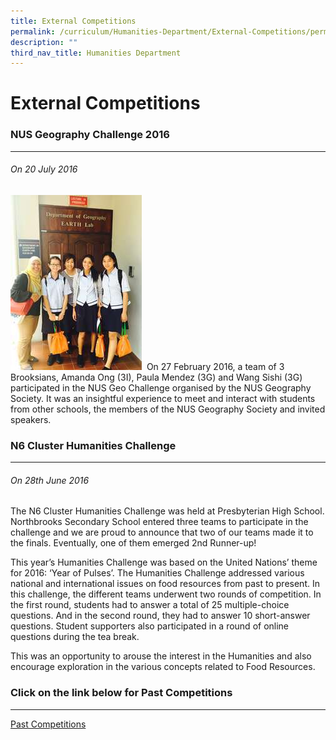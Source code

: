 ```yaml
---
title: External Competitions
permalink: /curriculum/Humanities-Department/External-Competitions/permalink/
description: ""
third_nav_title: Humanities Department
---
```

External Competitions
=====================

### NUS Geography Challenge 2016
----------------------------

###### On 20 July 2016
![](/images/externalcompetition1.jpg)
 On 27 February 2016, a team of 3 Brooksians, Amanda Ong (3I), Paula Mendez (3G) and Wang Sishi (3G) participated in the NUS Geo Challenge organised by the NUS Geography Society. It was an insightful experience to meet and interact with students from other schools, the members of the NUS Geography Society and invited speakers.
 
###  N6 Cluster Humanities Challenge
----------------------------

###### On 28th June 2016

The N6 Cluster Humanities Challenge was held at Presbyterian High School. Northbrooks Secondary School entered three teams to participate in the challenge and we are proud to announce that two of our teams made it to the finals. Eventually, one of them emerged 2nd Runner-up!  

  

This year’s Humanities Challenge was based on the United Nations’ theme for 2016: ‘Year of Pulses’. The Humanities Challenge addressed various national and international issues on food resources from past to present. In this challenge, the different teams underwent two rounds of competition. In the first round, students had to answer a total of 25 multiple-choice questions. And in the second round, they had to answer 10 short-answer questions. Student supporters also participated in a round of online questions during the tea break. 

This was an opportunity to arouse the interest in the Humanities and also encourage exploration in the various concepts related to Food Resources.

### Click on the link below for Past Competitions
--- 

[Past Competitions](/Past-Competitions/permalink/)